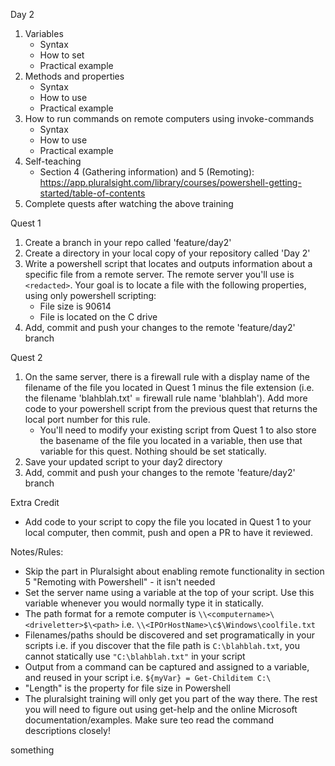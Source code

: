 Day 2

1. Variables
   - Syntax
   - How to set
   - Practical example
2. Methods and properties
    - Syntax
    - How to use
    - Practical example
3. How to run commands on remote computers using invoke-commands
    - Syntax
    - How to use
    - Practical example
4. Self-teaching
    - Section 4 (Gathering information) and 5 (Remoting): https://app.pluralsight.com/library/courses/powershell-getting-started/table-of-contents
5. Complete quests after watching the above training

Quest 1

1. Create a branch in your repo called 'feature/day2'
2. Create a directory in your local copy of your repository called 'Day 2'
3. Write a powershell script that locates and outputs information about a specific file from a remote server. The remote server you'll use is ``<redacted>``. 
    Your goal is to locate a file with the following properties, using only powershell scripting:
    - File size is 90614
    - File is located on the C drive
4. Add, commit and push your changes to the remote 'feature/day2' branch

Quest 2

1. On the same server, there is a firewall rule with a display name of the filename of the file you located in Quest 1 minus the file extension (i.e. the filename 'blahblah.txt' = firewall rule name 'blahblah'). 
    Add more code to your powershell script from the previous quest that returns the local port number for this rule.
    - You'll need to modify your existing script from Quest 1 to also store the basename of the file you located in a variable, then use that variable for this quest. Nothing should be set statically.
2. Save  your updated script to your day2 directory
3. Add, commit and push your changes to the remote 'feature/day2' branch

Extra Credit

- Add code to your script to copy the file you located in Quest 1 to your local computer, then commit, push and open a PR to have it reviewed.

Notes/Rules:

- Skip the part in Pluralsight about enabling remote functionality in section 5 "Remoting with Powershell" - it isn't needed
- Set the server name using a variable at the top of your script. Use this variable whenever you would normally type it in statically.
- The path format for a remote computer is ``\\<computername>\<driveletter>$\<path>`` i.e. ``\\<IPOrHostName>\c$\Windows\coolfile.txt``
- Filenames/paths should be discovered and set programatically in your scripts i.e. if you discover that the file path is ``C:\blahblah.txt``, you cannot statically use ``"C:\blahblah.txt"`` in your script
- Output from a command can be captured and assigned to a variable, and reused in  your script i.e. ``${myVar} = Get-Childitem C:\``
- "Length" is the property for file size in Powershell
- The pluralsight training will only get you part of the way there. The rest you will need to figure out using get-help and the online Microsoft documentation/examples. Make sure teo read the command descriptions closely!

something